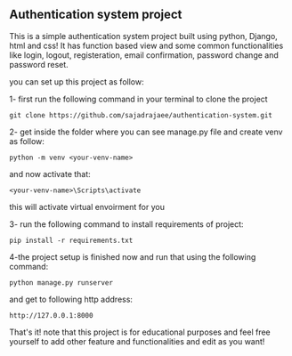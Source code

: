 ## Authentication system project 

This is a simple authentication system project built using python, Django, html and css! It
has function based view and some common functionalities like login, logout, registeration, email 
 confirmation, password change and password reset.

you can set up this project as follow:

1- first run the following command in your terminal to clone the project

```git clone https://github.com/sajadrajaee/authentication-system.git```

2- get inside the folder where you can see manage.py file and create venv as follow:

  ```python -m venv <your-venv-name>```
  
and now activate that: 

  ```<your-venv-name>\Scripts\activate```
  
this will activate virtual envoirment for you

3- run the following command to install requirements of project: 

  ```pip install -r requirements.txt ```

4-the project setup is finished now and run that using the following command:

  ```python manage.py runserver```

and get to following http address: 

```http://127.0.0.1:8000```

That's it! note that this project is for educational purposes and feel free yourself to add other feature and functionalities
and edit as you want! 
